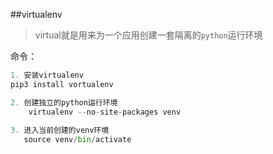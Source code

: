 ##virtualenv

> virtual就是用来为一个应用创建一套隔离的`python`运行环境

命令：

```python
1. 安装virtualenv
pip3 install vortualenv

2. 创建独立的python运行环境
	virtualenv --no-site-packages venv
	
3. 进入当前创建的venv环境
   source venv/bin/activate
	
	
```